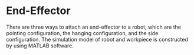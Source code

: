 # End-Effector
There are three ways to attach an end-effector to a robot, which are the pointing configuration, the hanging configuration, and the side configuration. The simulation model of robot and workpiece is constructed by using MATLAB software.

